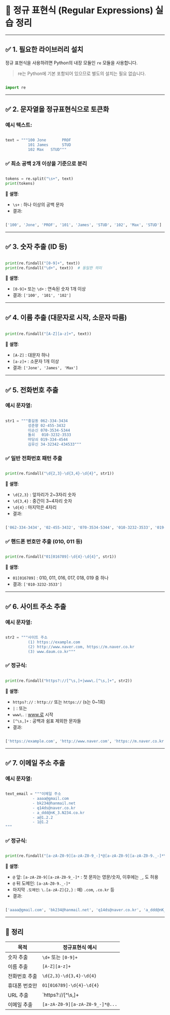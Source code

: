 # 🧪 정규 표현식 (Regular Expressions) 실습 정리

---

## ✅ 1. 필요한 라이브러리 설치

정규 표현식을 사용하려면 Python의 내장 모듈인 `re` 모듈을 사용합니다.

> re는 Python에 기본 포함되어 있으므로 별도의 설치는 필요 없습니다.
> 

```python

import re

```

---

## ✅ 2. 문자열을 정규표현식으로 **토큰화**

### 예시 텍스트:

```python

text = """100 Jone       PROF
          101 James      STUD
          102 Max   STUD"""

```

### ✅ 최소 공백 2개 이상을 기준으로 분리

```python

tokens = re.split("\s+", text)
print(tokens)

```

🔎 **설명**:

- `\s+` : 하나 이상의 공백 문자
- 결과:

```python

['100', 'Jone', 'PROF', '101', 'James', 'STUD', '102', 'Max', 'STUD']

```

---

## ✅ 3. 숫자 추출 (ID 등)

```python

print(re.findall("[0-9]+", text))
print(re.findall("\d+", text))  # 동일한 의미

```

🔎 **설명**:

- `[0-9]+` 또는 `\d+` : 연속된 숫자 1개 이상
- 결과: `['100', '101', '102']`

---

## ✅ 4. 이름 추출 (대문자로 시작, 소문자 따름)

```python

print(re.findall("[A-Z][a-z]+", text))

```

🔎 **설명**:

- `[A-Z]` : 대문자 하나
- `[a-z]+` : 소문자 1개 이상
- 결과: `['Jone', 'James', 'Max']`

---

## ✅ 5. 전화번호 추출

### 예시 문자열:

```python

str1 = """홍길동 062-334-3434
          성춘향 02-455-3432
          이순신 070-3534-5344
          돌쇠   010-3232-3533
          마당쇠 019-334-4544
          김유신 34-32342-434533"""

```

### ✅ 일반 전화번호 패턴 추출

```python

print(re.findall("\d{2,3}-\d{3,4}-\d{4}", str1))

```

🔎 **설명**:

- `\d{2,3}` : 앞자리가 2~3자리 숫자
- `\d{3,4}` : 중간이 3~4자리 숫자
- `\d{4}` : 마지막은 4자리
- 결과:

```python

['062-334-3434', '02-455-3432', '070-3534-5344', '010-3232-3533', '019-334-4544']

```

### ✅ 핸드폰 번호만 추출 (010, 011 등)

```python

print(re.findall("01[016789]-\d{4}-\d{4}", str1))

```

🔎 **설명**:

- `01[016789]` : 010, 011, 016, 017, 018, 019 중 하나
- 결과: `['010-3232-3533']`

---

## ✅ 6. 사이트 주소 추출

### 예시 문자열:

```python

str2 = """사이트 주소
          (1) https://example.com
          (2) http://www.naver.com, https://m.naver.co.kr
          (3) www.daum.co.kr"""

```

### ✅ 정규식:

```python

print(re.findall("https?://[^\s,]+|www\.[^\s,]+", str2))

```

🔎 **설명**:

- `https?://` : `http://` 또는 `https://` (s는 0~1회)
- `|` : 또는
- `www\.` : www.로 시작
- `[^\s,]+` : 공백과 쉼표 제외한 문자들
- 결과:

```python

['https://example.com', 'http://www.naver.com', 'https://m.naver.co.kr', 'www.daum.co.kr']

```

---

## ✅ 7. 이메일 주소 추출

### 예시 문자열:

```python

text_email = """이메일 주소
            - aaaa@gmail.com
            - bk234@hanmail.net
            - q14ds@naver.co.kr
            - a_ddd@nK_3.N234.co.kr
            - a@1.2.2
            - 1@1.2
"""

```

### ✅ 정규식:

```python

print(re.findall("[a-zA-Z0-9][a-zA-Z0-9_-]*@[a-zA-Z0-9][a-zA-Z0-9._-]*\.[a-zA-Z]{2,}+", text_email))

```

🔎 **설명**:

- `@` 앞: `[a-zA-Z0-9][a-zA-Z0-9_-]*` : 첫 문자는 영문/숫자, 이후에는 `_`, 도 허용
- `@` 뒤 도메인: `[a-zA-Z0-9._-]*`
- 마지막 `.도메인`: `\.[a-zA-Z]{2,}` : 예) `.com`, `.co.kr` 등
- 결과:

```python

['aaaa@gmail.com', 'bk234@hanmail.net', 'q14ds@naver.co.kr', 'a_ddd@nK_3.N234.co.kr']

```

---

## 📌 정리

| 목적 | 정규표현식 예시 |
| --- | --- |
| 숫자 추출 | `\d+` 또는 `[0-9]+` |
| 이름 추출 | `[A-Z][a-z]+` |
| 전화번호 추출 | `\d{2,3}-\d{3,4}-\d{4}` |
| 휴대폰 번호만 | `01[016789]-\d{4}-\d{4}` |
| URL 추출 | `https?://[^\s,]+ |
| 이메일 추출 | `[a-zA-Z0-9][a-zA-Z0-9_-]*@...` |